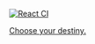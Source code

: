 [![React CI](https://github.com/RebikHub/react-theory/actions/workflows/static.yml/badge.svg)](https://github.com/RebikHub/react-theory/actions/workflows/static.yml)

[Choose your destiny.](https://rebikhub.github.io/react-theory/)
